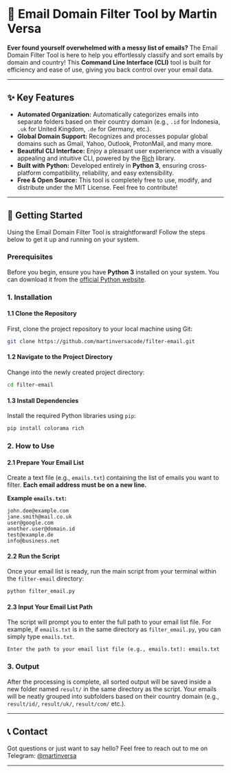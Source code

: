 # 📧 Email Domain Filter Tool by Martin Versa

**Ever found yourself overwhelmed with a messy list of emails?** The Email Domain Filter Tool is here to help you effortlessly classify and sort emails by domain and country\! This **Command Line Interface (CLI)** tool is built for efficiency and ease of use, giving you back control over your email data.

-----

## ✨ Key Features

  * **Automated Organization:** Automatically categorizes emails into separate folders based on their country domain (e.g., `.id` for Indonesia, `.uk` for United Kingdom, `.de` for Germany, etc.).
  * **Global Domain Support:** Recognizes and processes popular global domains such as Gmail, Yahoo, Outlook, ProtonMail, and many more.
  * **Beautiful CLI Interface:** Enjoy a pleasant user experience with a visually appealing and intuitive CLI, powered by the [Rich](https://rich.readthedocs.io/en/stable/) library.
  * **Built with Python:** Developed entirely in **Python 3**, ensuring cross-platform compatibility, reliability, and easy extensibility.
  * **Free & Open Source:** This tool is completely free to use, modify, and distribute under the MIT License. Feel free to contribute\!

-----

## 🚀 Getting Started

Using the Email Domain Filter Tool is straightforward\! Follow the steps below to get it up and running on your system.

### Prerequisites

Before you begin, ensure you have **Python 3** installed on your system. You can download it from the [official Python website](https://www.python.org/downloads/).

### 1\. Installation

#### 1.1 Clone the Repository

First, clone the project repository to your local machine using Git:

```bash
git clone https://github.com/martinversacode/filter-email.git
```

#### 1.2 Navigate to the Project Directory

Change into the newly created project directory:

```bash
cd filter-email
```

#### 1.3 Install Dependencies

Install the required Python libraries using `pip`:

```bash
pip install colorama rich
```

### 2\. How to Use

#### 2.1 Prepare Your Email List

Create a text file (e.g., `emails.txt`) containing the list of emails you want to filter. **Each email address must be on a new line.**

**Example `emails.txt`:**

```
john.doe@example.com
jane.smith@mail.co.uk
user@google.com
another.user@domain.id
test@example.de
info@business.net
```

#### 2.2 Run the Script

Once your email list is ready, run the main script from your terminal within the `filter-email` directory:

```bash
python filter_email.py
```

#### 2.3 Input Your Email List Path

The script will prompt you to enter the full path to your email list file. For example, if `emails.txt` is in the same directory as `filter_email.py`, you can simply type `emails.txt`.

```
Enter the path to your email list file (e.g., emails.txt): emails.txt
```

### 3\. Output

After the processing is complete, all sorted output will be saved inside a new folder named `result/` in the same directory as the script. Your emails will be neatly grouped into subfolders based on their country domain (e.g., `result/id/`, `result/uk/`, `result/com/` etc.).

-----

## 📞 Contact

Got questions or just want to say hello? Feel free to reach out to me on Telegram: [@martinversa](https://t.me/martinversa)

-----
